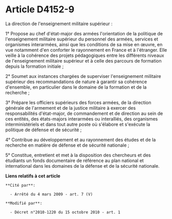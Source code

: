 # Article D4152-9

La direction de l'enseignement militaire supérieur : 

1° Propose au chef d'état-major des armées l'orientation de la politique de l'enseignement militaire supérieur du personnel
des armées, services et organismes interarmées, ainsi que les conditions de sa mise en œuvre, en vue notamment d'en conforter
le rayonnement en France et à l'étranger. Elle veille à la cohérence des projets pédagogiques entre les différents niveaux de
l'enseignement militaire supérieur et à celle des parcours de formation depuis la formation initiale ; 

2° Soumet aux instances chargées de superviser l'enseignement militaire supérieur des recommandations de nature à garantir sa
cohérence d'ensemble, en particulier dans le domaine de la formation et de la recherche ; 

3° Prépare les officiers supérieurs des forces armées, de la direction générale de l'armement et de la justice militaire à
exercer des responsabilités d'état-major, de commandement et de direction au sein de ces entités, des états-majors
interarmées ou interalliés, des organismes interministériels et dans tout autre poste où s'élabore et s'exécute la politique
de défense et de sécurité ; 

4° Contribue au développement et au rayonnement des études et de la recherche en matière de défense et de sécurité
nationale ; 

5° Constitue, entretient et met à la disposition des chercheurs et des étudiants un fonds documentaire de référence au plan
national et international dans les domaines de la défense et de la sécurité nationale.

**Liens relatifs à cet article**

	**Cité par**:

	  - Arrêté du 4 mars 2009 - art. 7 (V)

	**Modifié par**:

	  - Décret n°2010-1220 du 15 octobre 2010 - art. 1
